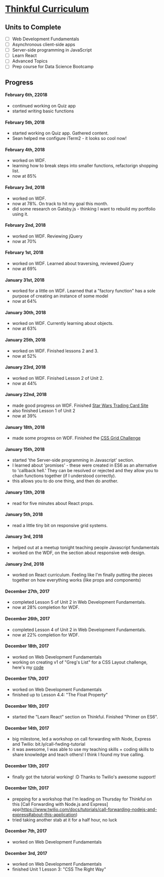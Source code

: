 # [Thinkful Curriculum](https://www.thinkful.com/)  

## Units to Complete
- [ ] Web Development Fundamentals
- [ ] Asynchronous client-side apps
- [ ] Server-side programming in JavaScript
- [ ] Learn React
- [ ] Advanced Topics
- [ ] Prep course for Data Science Bootcamp

## Progress
#### February 6th, 22018
- continued working on Quiz app
- started writing basic functions

#### February 5th, 2018
- started working on Quiz app. Gathered content.
- Sean helped me configure iTerm2 - it looks so cool now!

#### February 4th, 2018
- worked on WDF.
- learning how to break steps into smaller functions, refactorign shopping list.
- now at 85%

#### February 3rd, 2018
- worked on WDF.
- now at 78%. On track to hit my goal this month.
- did some research on Gatsby.js - thinking I want to rebuild my portfolio using it. 

#### February 2nd, 2018
- worked on WDF. Reviewing jQuery
- now at 70%

#### February 1st, 2018
- worked on WDF. Learned about traversing, reviewed jQuery
- now at 69%

#### January 31st, 2018
- worked for a little on WDF. Learned that a "factory function" has a sole purpose of creating an instance of some model
- now at 64%

#### January 30th, 2018
- worked on WDF. Currently learning about objects.
- now at 63%

#### January 25th, 2018
- worked on WDF. Finished lessons 2 and 3.
- now at 52%

#### January 23rd, 2018
- worked on WDF. Finished Lesson 2 of Unit 2. 
- now at 44%

#### January 22nd, 2018
- made good progress on WDF. Finished [Star Wars Trading Card Site](https://github.com/jjprevite/star-wars-trading-card-site)
- also finished Lesson 1 of Unit 2
- now at 39% 

#### January 18th, 2018
- made some progress on WDF. Finished the [CSS Grid Challenge](https://repl.it/@jprevite/CSS-responsive-grid-challenge)

#### January 15th, 2018
- started 'the Server-side programming in Javascript' section.
- I learned about 'promises' - these were created in ES6 as an alternative to 'callback hell.' They can be resolved or rejected and they allow you to chain functions together (if I understood correctly).
- this allows you to do one thing, and then do another.

#### January 13th, 2018
- read for five minutes about React props.

#### January 5th, 2018
- read a little tiny bit on responsive grid systems.

#### January 3rd, 2018
- helped out at a meetup tonight teaching people Javascript fundamentals
- worked on the WDF, on the section about responsive web design. 

#### January 2nd, 2018
- worked on React curriculum. Feeling like I'm finally putting the pieces together on how everything works (like props and components)

#### December 27th, 2017
- completed Lesson 5 of Unit 2 in Web Development Fundamentals.
- now at 28% completion for WDF.

#### December 26th, 2017
- completed Lesson 4 of Unit 2 in Web Development Fundamentals.
- now at 22% completion for WDF.

#### December 18th, 2017
- worked on Web Development Fundamentals
- working on creating v1 of "Greg's List" for a CSS Layout challenge, here's my [code](https://repl.it/@jprevite/CSSLayoutExamples)

#### December 17th, 2017
- worked on Web Development Fundamentals
- finished up to Lesson 4.4: "The Float Property"

#### December 16th, 2017
- started the "Learn React" section on Thinkful. Finished "Primer on ES6".

#### December 14th, 2017
- big milestone, led a workshop on call forwarding with Node, Express and Twilio: bit.ly/call-fwding-tutorial
- it was awesome, I was able to use my teaching skills + coding skills to share knowledge and teach others! I think I found my true calling. 

#### December 13th, 2017
- finally got the tutorial working! :D Thanks to Twilio's awesome support!

#### December 12th, 2017
- prepping for a workshop that I'm leading on Thursday for Thinkful on this [Call Forwarding with Node.js and Express] app(https://www.twilio.com/docs/tutorials/call-forwarding-nodejs-and-express#about-this-application)
- tried taking another stab at it for a half hour, no luck

#### December 7th, 2017
- worked on Web Development Fundamentals

#### December 3rd, 2017
- worked on Web Development Fundamentals
- finished Unit 1 Lesson 3: "CSS The Right Way"
